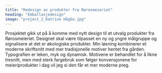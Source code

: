 ```yaml
---
title: "Redesign av produkter fra Rørosmeieriet"
heading: "Emballasjedesign"
image: "project_2_Katrine Hågbo.jpg"
---
```


Prosjektet gikk ut på å komme med nytt design til et utvalg produkter fra Rørosmeieriet. Designet skal være tilpasset en ny og yngre målgruppe og signalisere at det er økologiske produkter. Min løsning kombinerer et moderne skriftsnitt med mer tradisjonelle motiver hentet fra gården. Typografien er leken, myk og dynamisk. Motivene er behandlet for å likne tresnitt, men med sterk fargebruk som følger konvensjonene for meieriprodukter i dag vil jeg si den får et mer moderne preg.

